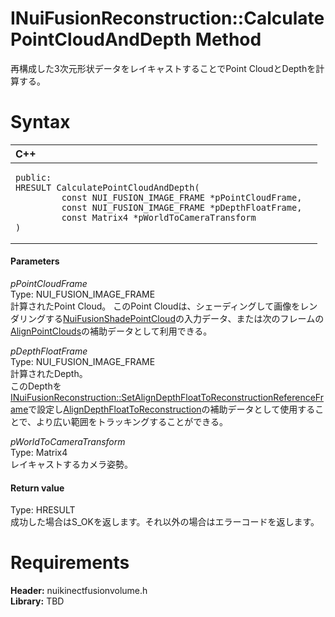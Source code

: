 INuiFusionReconstruction::CalculatePointCloudAndDepth Method  
============================================================  

再構成した3次元形状データをレイキャストすることでPoint CloudとDepthを計算する。 <span id="syntaxSection"></span>

Syntax  
======  

<table>
<colgroup>
<col width="100%" />
</colgroup>
<thead>
<tr class="header">
<th align="left">C++</th>
</tr>
</thead>
<tbody>
<tr class="odd">
<td align="left"><pre><code>public:  
HRESULT CalculatePointCloudAndDepth(  
         const NUI_FUSION_IMAGE_FRAME *pPointCloudFrame,  
         const NUI_FUSION_IMAGE_FRAME *pDepthFloatFrame,  
         const Matrix4 *pWorldToCameraTransform  
)</code></pre></td>
</tr>
</tbody>
</table>

<span id="ID4EG"></span>
#### Parameters  

*pPointCloudFrame*    
Type: NUI\_FUSION\_IMAGE\_FRAME  
計算されたPoint Cloud。
このPoint Cloudは、シェーディングして画像をレンダリングする[NuiFusionShadePointCloud](../../../Functions/NuiFusionShadePointCloud.md)の入力データ、または次のフレームの[AlignPointClouds](AlignPointClouds_Method.md)の補助データとして利用できる。  

*pDepthFloatFrame*    
Type: NUI\_FUSION\_IMAGE\_FRAME  
計算されたDepth。  
このDepthを[INuiFusionReconstruction::SetAlignDepthFloatToReconstructionReferenceFrame](SetAlignDepthFloatToRecons.md)で設定し[AlignDepthFloatToReconstruction](AlignDepthFloatToReconstru.md)の補助データとして使用することで、より広い範囲をトラッキングすることができる。  

*pWorldToCameraTransform*    
Type: Matrix4  
レイキャストするカメラ姿勢。  

<span id="ID4EP"></span>
#### Return value  

Type: HRESULT  
成功した場合はS\_OKを返します。それ以外の場合はエラーコードを返します。  

<span id="requirements"></span>

Requirements  
============  

**Header:** nuikinectfusionvolume.h  
**Library:** TBD  



<!--Please do not edit the data in the comment block below.-->
<!--
TOCTitle : CalculatePointCloudAndDepth Method
RLTitle : INuiFusionReconstruction::CalculatePointCloudAndDepth Method
KeywordK : CalculatePointCloudAndDepth method
KeywordK : INuiFusionReconstruction::CalculatePointCloudAndDepth method
KeywordF : INuiFusionReconstruction::CalculatePointCloudAndDepth
KeywordF : CalculatePointCloudAndDepth
KeywordF : Microsoft.Kinect.nuikinectfusionvolume.INuiFusionReconstruction.CalculatePointCloudAndDepth(NUI_FUSION_IMAGE_FRAME,NUI_FUSION_IMAGE_FRAME,Matrix4)
KeywordA : M:Microsoft.Kinect.nuikinectfusionvolume.INuiFusionReconstruction.CalculatePointCloudAndDepth(NUI_FUSION_IMAGE_FRAME,NUI_FUSION_IMAGE_FRAME,Matrix4)
AssetID : M:Microsoft.Kinect.nuikinectfusionvolume.INuiFusionReconstruction.CalculatePointCloudAndDepth(NUI_FUSION_IMAGE_FRAME,NUI_FUSION_IMAGE_FRAME,Matrix4)
Locale : en-us
CommunityContent : 1
APIType : Managed
APILocation : 
APIName : Microsoft.Kinect.nuikinectfusionvolume.INuiFusionReconstruction::CalculatePointCloudAndDepth
TargetOS : Windows
TopicType : kbSyntax
DevLang : C++
DocSet : K4Wv2
ProjType : K4Wv2Proj
Technology : Kinect for Windows
Product : Kinect for Windows SDK v2
productversion : 20
-->
